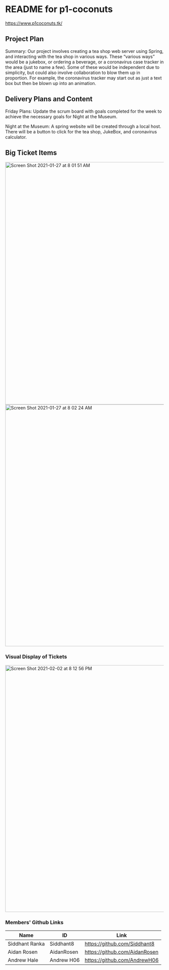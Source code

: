 # README for p1-coconuts #
https://www.p1coconuts.tk/

## Project Plan ##

Summary: Our project involves creating a tea shop web server using Spring, and interacting with the tea shop in various ways. These “various ways” would be a jukebox, or ordering a beverage, or a coronavirus case tracker in the area (just to name a few). Some of these would be independent due to simplicity, but could also involve collaboration to blow them up in proportion. For example, the coronavirus tracker may start out as just a text box but then be blown up into an animation. 

## Delivery Plans and Content ##
Friday Plans: Update the scrum board with goals completed for the week to achieve the necessary goals for Night at the Museum. 

Night at the Museum: A spring website will be created through a local host. There will be a button to click for the tea shop, JukeBox, and coronavirus calculator. 

## Big Ticket Items ##

<img width="771" alt="Screen Shot 2021-01-27 at 8 01 51 AM" src="https://user-images.githubusercontent.com/71453341/106018351-44b43400-6076-11eb-85a3-48a61aa70f7f.png">
<img width="769" alt="Screen Shot 2021-01-27 at 8 02 24 AM" src="https://user-images.githubusercontent.com/71453341/106018358-467df780-6076-11eb-9ca5-a9399211193b.png">

### Visual Display of Tickets ###
<img width="785" alt="Screen Shot 2021-02-02 at 8 12 56 PM" src="https://user-images.githubusercontent.com/71453341/106697185-1e6d2780-6593-11eb-9719-c7b0d467b7eb.png">



### Members' Github Links ###
| Name | ID | Link | 
| --- | --- | --- | 
| Siddhant Ranka | Siddhant8 | https://github.com/Siddhant8 |
| Aidan Rosen | AidanRosen |https://github.com/AidanRosen | 
| Andrew Hale| Andrew H06 |https://github.com/AndrewH06 |


